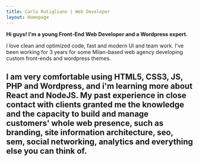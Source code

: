 ```yaml
---
title: Carlo Rutigliano | Web Developer
layout: Homepage
---
```

**Hi guys! I'm a young Front-End Web Developer and a Wordpress expert.**

I love clean and optimized code, fast and modern UI and team work.
I've been working for 3 years for some Milan-based web agency developing custom front-ends and wordpress themes.

I am very comfortable using HTML5, CSS3, JS, PHP and Wordpress, and i'm learning more about React and NodeJS.
My past experience in close contact with clients granted me the knowledge and the capacity to build and manage customers' whole web presence, such as branding, site information architecture, seo, sem, social networking, analytics and **everything else you can think of.**
---

